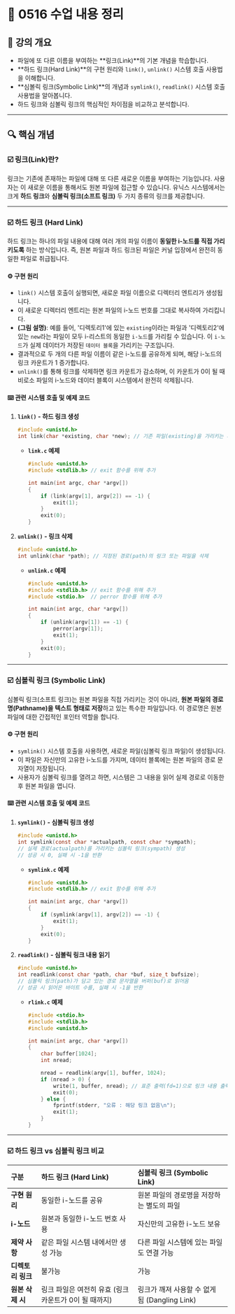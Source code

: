 # 📖 0516 수업 내용 정리

## 📌 강의 개요
- 파일에 또 다른 이름을 부여하는 **링크(Link)**의 기본 개념을 학습합니다.
- **하드 링크(Hard Link)**의 구현 원리와 `link()`, `unlink()` 시스템 호출 사용법을 이해합니다.
- **심볼릭 링크(Symbolic Link)**의 개념과 `symlink()`, `readlink()` 시스템 호출 사용법을 알아봅니다.
- 하드 링크와 심볼릭 링크의 핵심적인 차이점을 비교하고 분석합니다.

---

## 🔍 핵심 개념

### ☑️ 링크(Link)란?
링크는 기존에 존재하는 파일에 대해 또 다른 새로운 이름을 부여하는 기능입니다. 사용자는 이 새로운 이름을 통해서도 원본 파일에 접근할 수 있습니다. 유닉스 시스템에서는 크게 **하드 링크**와 **심볼릭 링크(소프트 링크)** 두 가지 종류의 링크를 제공합니다.

---

### ☑️ 하드 링크 (Hard Link)

하드 링크는 하나의 파일 내용에 대해 여러 개의 파일 이름이 **동일한 i-노드를 직접 가리키도록** 하는 방식입니다. 즉, 원본 파일과 하드 링크된 파일은 커널 입장에서 완전히 동일한 파일로 취급됩니다.

#### ⚙️ 구현 원리
- `link()` 시스템 호출이 실행되면, 새로운 파일 이름으로 디렉터리 엔트리가 생성됩니다.
- 이 새로운 디렉터리 엔트리는 원본 파일의 i-노드 번호를 그대로 복사하여 가리킵니다.
- **(그림 설명)**: 예를 들어, '디렉토리1'에 있는 `existing`이라는 파일과 '디렉토리2'에 있는 `new`라는 파일이 모두 i-리스트의 동일한 `i-노드`를 가리킬 수 있습니다. 이 `i-노드`가 실제 데이터가 저장된 `데이터 블록`을 가리키는 구조입니다.
- 결과적으로 두 개의 다른 파일 이름이 같은 i-노드를 공유하게 되며, 해당 i-노드의 링크 카운트가 1 증가합니다.
- `unlink()`를 통해 링크를 삭제하면 링크 카운트가 감소하며, 이 카운트가 0이 될 때 비로소 파일의 i-노드와 데이터 블록이 시스템에서 완전히 삭제됩니다.

#### ⌨️ 관련 시스템 호출 및 예제 코드

1.  **`link()` - 하드 링크 생성**
    ```c
    #include <unistd.h>
    int link(char *existing, char *new); // 기존 파일(existing)을 가리키는 새 링크(new) 생성
    ```
    - **`link.c` 예제**
      ```c
      #include <unistd.h>
      #include <stdlib.h> // exit 함수를 위해 추가

      int main(int argc, char *argv[])
      {
          if (link(argv[1], argv[2]) == -1) {
              exit(1);
          }
          exit(0);
      }
      ```

2.  **`unlink()` - 링크 삭제**
    ```c
    #include <unistd.h>
    int unlink(char *path); // 지정된 경로(path)의 링크 또는 파일을 삭제
    ```
    - **`unlink.c` 예제**
      ```c
      #include <unistd.h>
      #include <stdlib.h> // exit 함수를 위해 추가
      #include <stdio.h>  // perror 함수를 위해 추가

      int main(int argc, char *argv[])
      {
          if (unlink(argv[1]) == -1) {
              perror(argv[1]);
              exit(1);
          }
          exit(0);
      }
      ```

---

### ☑️ 심볼릭 링크 (Symbolic Link)

심볼릭 링크(소프트 링크)는 원본 파일을 직접 가리키는 것이 아니라, **원본 파일의 경로명(Pathname)을 텍스트 형태로 저장**하고 있는 특수한 파일입니다. 이 경로명은 원본 파일에 대한 간접적인 포인터 역할을 합니다.

#### ⚙️ 구현 원리
- `symlink()` 시스템 호출을 사용하면, 새로운 파일(심볼릭 링크 파일)이 생성됩니다.
- 이 파일은 자신만의 고유한 i-노드를 가지며, 데이터 블록에는 원본 파일의 경로 문자열이 저장됩니다.
- 사용자가 심볼릭 링크를 열려고 하면, 시스템은 그 내용을 읽어 실제 경로로 이동한 후 원본 파일을 엽니다.

#### ⌨️ 관련 시스템 호출 및 예제 코드

1.  **`symlink()` - 심볼릭 링크 생성**
    ```c
    #include <unistd.h>
    int symlink(const char *actualpath, const char *sympath);
    // 실제 경로(actualpath)를 가리키는 심볼릭 링크(sympath) 생성
    // 성공 시 0, 실패 시 -1을 반환
    ```
    - **`symlink.c` 예제**
      ```c
      #include <unistd.h>
      #include <stdlib.h> // exit 함수를 위해 추가

      int main(int argc, char *argv[])
      {
          if (symlink(argv[1], argv[2]) == -1) {
              exit(1);
          }
          exit(0);
      }
      ```

2.  **`readlink()` - 심볼릭 링크 내용 읽기**
    ```c
    #include <unistd.h>
    int readlink(const char *path, char *buf, size_t bufsize);
    // 심볼릭 링크(path)가 담고 있는 경로 문자열을 버퍼(buf)로 읽어옴
    // 성공 시 읽어온 바이트 수를, 실패 시 -1을 반환
    ```
    - **`rlink.c` 예제**
      ```c
      #include <stdio.h>
      #include <stdlib.h>
      #include <unistd.h>

      int main(int argc, char *argv[])
      {
          char buffer[1024];
          int nread;

          nread = readlink(argv[1], buffer, 1024);
          if (nread > 0) {
              write(1, buffer, nread); // 표준 출력(fd=1)으로 링크 내용 출력
              exit(0);
          } else {
              fprintf(stderr, "오류 : 해당 링크 없음\n");
              exit(1);
          }
      }
      ```

---

### ☑️ 하드 링크 vs 심볼릭 링크 비교

| 구분 | **하드 링크 (Hard Link)** | **심볼릭 링크 (Symbolic Link)** |
| :--- | :--- | :--- |
| **구현 원리** | 동일한 i-노드를 공유 | 원본 파일의 경로명을 저장하는 별도의 파일 |
| **i-노드** | 원본과 동일한 i-노드 번호 사용 | 자신만의 고유한 i-노드 보유 |
| **제약 사항** | 같은 파일 시스템 내에서만 생성 가능 | 다른 파일 시스템에 있는 파일도 연결 가능 |
| **디렉토리 링크**| 불가능 | 가능 |
| **원본 삭제 시**| 링크 파일은 여전히 유효 (링크 카운트가 0이 될 때까지) | 링크가 깨져 사용할 수 없게 됨 (Dangling Link) |
